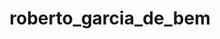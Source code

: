 ---
title: roberto_garcia_de_bem
name: roberto_garcia_de_bem
name_pronunciation: Roberto Garcia de Bem 
fullname: Roberto Garcia de Bem 
fullname_pronounciation: Roberto Garcia de Bem
job: Support Engineer, Percona
country: Brazil
tagline: 
social:
  website: 
  facebook:
  twitter:
  github: 
  linkedin: https://www.linkedin.com/in/roberto-de-bem/
images:
  - speakers/roberto_garcia_de_bem.jpg
---